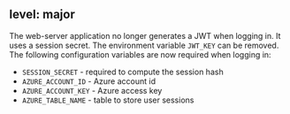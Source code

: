 level: major
---
The web-server application no longer generates a JWT when logging in. It uses a session secret.
The environment variable `JWT_KEY` can be removed. The following configuration variables are now required
when logging in:

* `SESSION_SECRET` - required to compute the session hash
* `AZURE_ACCOUNT_ID` - Azure account id
* `AZURE_ACCOUNT_KEY` - Azure access key
* `AZURE_TABLE_NAME` - table to store user sessions 
